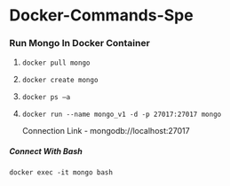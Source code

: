 # Docker-Commands-Spe

### Run Mongo In Docker Container

1. `docker pull mongo`

1. `docker create mongo`

1. `docker ps –a`

1. `docker run --name mongo_v1 -d -p 27017:27017 mongo`

    Connection Link  -  mongodb://localhost:27017

##### Connect With Bash
   `docker exec -it mongo bash`

